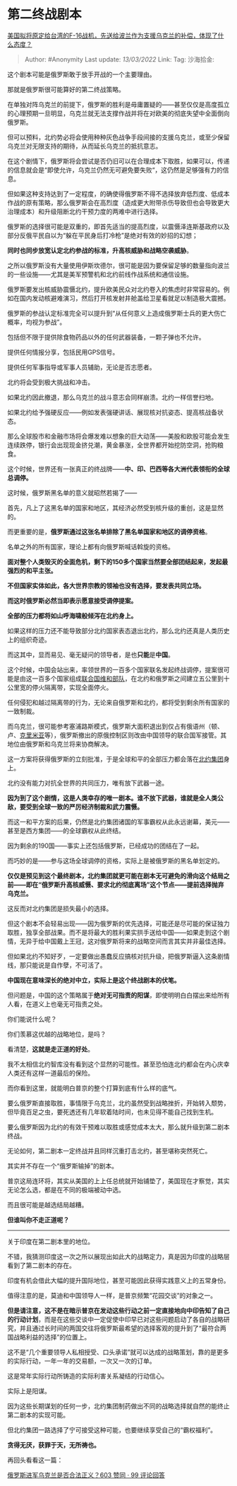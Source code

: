 # 第二终战剧本
[美国拟将原定给台湾的F-16战机，先送给波兰作为支援乌克兰的补偿，体现了什么态度？](https://www.zhihu.com/question/520558368/answer/2379277039)

> Author: #Anonymity
> Last update: *13/03/2022*
> Link:
> Tag:
> 沙海拾金:

这个剧本可能是俄罗斯敢于放手开战的一个主要理由。

那就是俄罗斯很可能算好的第二终战策略。

在单独对阵乌克兰的前提下，俄罗斯的胜利是毋庸置疑的——甚至仅仅是高度孤立的心理预期一旦明显，乌克兰就无法支撑作战并将在对欧美的彻底失望中全面倒向俄罗斯。

但可以预料，北约势必将会使用种种灰色战争手段间接的支援乌克兰，或至少保留乌克兰对无限支持的期待，从而延长乌克兰的抵抗意志。

在这个剧情下，俄罗斯将会尝试是否仍旧可以在合理成本下取胜，如果可以，传递的信息就会是“即使允许，乌克兰仍然无可避免要失败“，这仍然是足够强有力的信息。

但如果这种支持达到了一定程度，的确使得俄罗斯不得不选择放弃低烈度、低成本作战的原有策略，那么俄罗斯会在高烈度（造成更大附带杀伤导致但也会导致更大治理成本）和升级阻断北约干预力度的两难中进行选择。

俄罗斯的选择很可能是双重的，即首先适当的提高烈度，以震慑泽连斯基政府以及部分反俄平民自以为“躲在平民身后打冷枪”是绝对有效的妙招的幻想；

**同时也同步放宽认定北约参战的标准，升高核威胁和战略空袭威胁**。

之所以俄罗斯没有大量使用伊斯坎德尔，很可能是因为要保留足够的数量指向波兰的一些设施——尤其是美军预警机和北约前线作战系统和通信设施。

俄罗斯要发出核威胁震慑北约，提升欧美民众对北约卷入的焦虑时非常容易的。例如在国内发动核避难演习，然后打开核发射井舱盖给卫星看就足以制造极大震撼。

俄罗斯的参战认定标准完全可以提升到“从任何意义上造成俄罗斯士兵的更大伤亡概率，均视为参战”。

包括但不限于提供除食物药品以外的任何武器装备，一颗子弹也不允许。

提供任何情报分享，包括民用GPS信号。

提供任何军事指导或军事人员辅助，无论是否志愿者。

北约将会受到极大挑战和冲击。

如果北约因此撤退，那么乌克兰的战斗意志会同样崩溃。北约一样信誉扫地。

如果北约给予强硬反应——例如发表强硬讲话、展现核对抗姿态、提高核战备状态。

那么全球股市和金融市场将会爆发难以想象的巨大动荡——美股和欧股可能会发生连续跌停，银行会出现现金挤兑潮，黄金暴涨，全世界都开始挖防空洞，抢购粮食。

这个时候，世界还有一张真正的终战牌——**中、印、巴西等各大洲代表领衔的全球总调停。**

这时候，俄罗斯黑名单的意义就昭然若揭了——

首先，凡上了这黑名单的国家和地区，其经济必然受到核升级的重创，这是显然的。

而更重要的是，**俄罗斯通过这张名单排除了黑名单国家和地区的调停资格**。

名单之外的所有国家，理论上都有向俄罗斯喊话斡旋的资格。

**面对整个人类毁灭的全面危机，剩下的150多个国家当然要全部团结起来，发起最强烈的和平主张。**

**不但国家实体如此，各大世界宗教的领袖也没有选择，要发表共同立场。**

**而这时俄罗斯必然当即表示愿意接受调停提案。**

**全部的压力都将如山呼海啸般倾泻在北约身上。**

如果这样的压力还不能导致部分北约国家表态退出北约，那么北约还真是人类历史上的组织奇迹。

而这其中，显而易见、毫无疑问的领导者，是也**只能**是**中国**。

这个时候，中国会站出来，率领世界的一百多个国家联名发起终战调停，提案很可能是由这一百多个国家组成[联合国维和部队](https://www.zhihu.com/search?q=%E8%81%94%E5%90%88%E5%9B%BD%E7%BB%B4%E5%92%8C%E9%83%A8%E9%98%9F&search_source=Entity&hybrid_search_source=Entity&hybrid_search_extra=%7B%22sourceType%22%3A%22answer%22%2C%22sourceId%22%3A2379277039%7D)，在北约和俄罗斯之间建立五公里到十公里宽的停火隔离带，实现全面停火。

任何侵犯和越过隔离带的行为，无论来自俄罗斯和北约，都将受到剩余所有国家的一致制裁。

而乌克兰，很可能参考塞浦路斯模式，俄罗斯大面积退出到仅占有俄语州（顿、卢、[克里米亚](https://www.zhihu.com/search?q=%E5%85%8B%E9%87%8C%E7%B1%B3%E4%BA%9A&search_source=Entity&hybrid_search_source=Entity&hybrid_search_extra=%7B%22sourceType%22%3A%22answer%22%2C%22sourceId%22%3A2379277039%7D)等），俄罗斯撤出的原俄控制区则改由中国领导的联合国军接管。其地位由俄罗斯和乌克兰将来协商解决。

这一方案将获得俄罗斯的立刻批准，于是全球和平的全部压力都会落在[北约集团](https://www.zhihu.com/search?q=%E5%8C%97%E7%BA%A6%E9%9B%86%E5%9B%A2&search_source=Entity&hybrid_search_source=Entity&hybrid_search_extra=%7B%22sourceType%22%3A%22answer%22%2C%22sourceId%22%3A2379277039%7D)身上。

北约没有能力对抗全世界的共同压力，唯有放下武器一途。

**因为到了这个剧情，这是人类幸存的唯一剧本。谁不放下武器，谁就是全人类公敌，要受到全球一致的严厉经济制裁和武力震慑。**

而这一和平方案的后果，仍然是北约集团诸国的军事霸权从此永远谢幕，美元——甚至是西方集团——的全球霸权从此终结。

因为剩余的190国——事实上还包括俄罗斯，已经成功的团结在了一起。

而巧妙的是——参与这场全球调停的资格，实际上是被俄罗斯的黑名单划定的。

**仅仅是预见到这个最终剧本，北约集团就更可能在剧本无可避免的滑向这个结局之前——即在“俄罗斯升高核威慑、要求北约彻底离场”这个节点——提前选择抛弃乌克兰。**

这反而对北约集团是损失最小的选择。

但这个剧本不会轻易出现——因为俄罗斯的优先选择，可能还是尽可能的保证独力取胜，独享全部战果。而不是将最大的胜利果实拱手送给中国——如果走到这个剧情，无异于给中国戴上王冠，这对俄罗斯将来的战略空间而言其实并非最佳选择。

但如果北约不知好歹，一定要做出愚蠢反应搞核对抗升级，把俄罗斯逼入这条剧情线，那只能说是自作孽，不可活了。

**中国现在意味深长的绝对中立，实际上是这个终战剧本的伏笔。**

但问题是，中国的这个策略属于**绝对无可指责的阳谋**，即使明明白白摆出来给所有人看，在道义上也毫无可指责之处。

你们能说什么呢？

你们羡慕这优越的战略地位，是吗？

看清楚，**这就是走正道的好处**。

我不太相信北约智库没有看到这个显然的可能性。甚至恐怕连北约都会在内心庆幸人类还有这样一道最后的保险。

而你看到这里，就能明白普京的整个打算到底有什么样的底气。

要么俄罗斯直接取胜，事情限于乌克兰，北约虽然受到战略挫折，开始转入颓势，但毕竟百足之虫，要死透还有几年软着陆时间，也未见得不能自己找到生机。

要么俄罗斯因为北约的有效干预难以取胜或感觉成本太大，那么就升级到第二剧本终战。

无论如何，第二剧本一定终战并且同样沉重打击北约，甚至堪称突然死亡。

其实并不存在一个“俄罗斯输掉”的剧本。

普京这局连环将，其实从美国的上上任总统就开始铺垫了，美国现在才察觉，其实无论怎么选，都是在不同的极端被动中选。

而且很可能是越选结局越糟。

**但谁叫你不走正道呢？**

---

关于印度在第二剧本里的地位。

不错，我猜测印度这一次之所以展现出如此大的战略定力，真是因为印度的战略层看到了第二剧本的存在。

印度有机会借此大幅的提升国际地位，甚至可能因此获得实践意义上的五常身份。

值得注意的是，莫迪和中国领导人一样，是普京频繁“花园交谈”的对象之一。

**但是请注意，这不是在暗示普京在发动这些行动之前一定直接地向中印告知了自己的行动计划**，而是在这些交谈中一定促使中印早已对这些问题启动了各自的战略研究，并且通过长时间的两国交往将俄罗斯最希望的选择客观的提升到了“最符合两国战略利益的选择”的位置上。

这不是“几个重要领导人私相授受、口头承诺”就可以达成的战略策划，靠的是更多的实际行动，一年一年的交易额，一次又一次的订单。

这是常年实际行动所铸造的实际利害关系凝结的行动信心。

实际上是阳谋。

因为这些长期谋划的任何一步，北约集团制药做出不同的战略选择就自然的能终止第二剧本的实现可能。

但北约集团一路选择了宁可接受这种可能，也要继续享受自己的“霸权福利”。

**贪得无厌，获罪于天，无所祷也。**

再回头看看这一篇：

[俄罗斯进军乌克兰是否合法正义？603 赞同 · 99 评论回答](https://www.zhihu.com/question/518517937/answer/2374713334)
